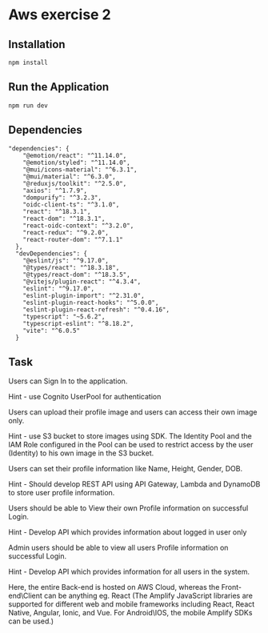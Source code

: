 # Aws exercise 2

## Installation

```
npm install
```

## Run the Application

```
npm run dev
```

## Dependencies

```
"dependencies": {
    "@emotion/react": "^11.14.0",
    "@emotion/styled": "^11.14.0",
    "@mui/icons-material": "^6.3.1",
    "@mui/material": "^6.3.0",
    "@reduxjs/toolkit": "^2.5.0",
    "axios": "^1.7.9",
    "dompurify": "^3.2.3",
    "oidc-client-ts": "^3.1.0",
    "react": "^18.3.1",
    "react-dom": "^18.3.1",
    "react-oidc-context": "^3.2.0",
    "react-redux": "^9.2.0",
    "react-router-dom": "^7.1.1"
  },
  "devDependencies": {
    "@eslint/js": "^9.17.0",
    "@types/react": "^18.3.18",
    "@types/react-dom": "^18.3.5",
    "@vitejs/plugin-react": "^4.3.4",
    "eslint": "^9.17.0",
    "eslint-plugin-import": "^2.31.0",
    "eslint-plugin-react-hooks": "^5.0.0",
    "eslint-plugin-react-refresh": "^0.4.16",
    "typescript": "~5.6.2",
    "typescript-eslint": "^8.18.2",
    "vite": "^6.0.5"
  }

```

## Task

Users can Sign In to the application.

Hint - use Cognito UserPool for authentication

Users can upload their profile image and users can access their own image only.

Hint - use S3 bucket to store images using SDK. The Identity Pool and the IAM Role configured in the Pool can be used to restrict access by the user (Identity) to his own image in the S3 bucket.

Users can set their profile information like Name, Height, Gender, DOB.

Hint - Should develop REST API using API Gateway, Lambda and DynamoDB to store user profile information.

Users should be able to View their own Profile information on successful Login.

Hint - Develop API which provides information about logged in user only

Admin users should be able to view all users Profile information on successful Login.

Hint - Develop API which provides information for all users in the system.

Here, the entire Back-end is hosted on AWS Cloud, whereas the Front-end\Client can be anything eg. React (The Amplify JavaScript libraries are supported for different web and mobile frameworks including React, React Native, Angular, Ionic, and Vue. For Android\IOS, the mobile Amplify SDKs can be used.)
